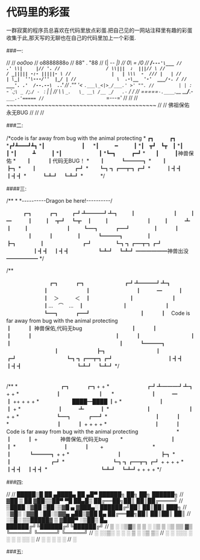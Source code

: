 代码里的彩蛋
========

一群寂寞的程序员总喜欢在代码里放点彩蛋.把自己见的一网站注释里有趣的彩蛋收集于此,那天写的无聊也在自己的代码里加上一个彩蛋.

###一:

//
//                       _oo0oo_
//                      o8888888o
//                      88" . "88
//                      (| -_- |)
//                      0\  =  /0
//                    ___/`---'\___
//                  .' \\|     |// '.
//                 / \\|||  :  |||// \
//                / _||||| -:- |||||- \
//               |   | \\\  -  /// |   |
//               | \_|  ''\---/''  |_/ |
//               \  .-\__  '-'  ___/-. /
//             ___'. .'  /--.--\  `. .'___
//          ."" '<  `.___\_<|>_/___.' >' "".
//         | | :  `- \`.;`\ _ /`;.`/ - ` : | |
//         \  \ `_.   \_ __\ /__ _/   .-` /  /
//     =====`-.____`.___ \_____/___.-`___.-'=====
//                       `=---='
//
//
//     ~~~~~~~~~~~~~~~~~~~~~~~~~~~~~~~~~~~~~~~~~~~
//
//               佛祖保佑         永无BUG
//
//
//

###二:

/*code is far away from bug with the animal protecting
    *  ┏┓　　　┏┓
    *┏┛┻━━━┛┻┓
    *┃　　　　　　　┃ 　
    *┃　　　━　　　┃
    *┃　┳┛　┗┳　┃
    *┃　　　　　　　┃
    *┃　　　┻　　　┃
    *┃　　　　　　　┃
    *┗━┓　　　┏━┛
    *　　┃　　　┃神兽保佑
    *　　┃　　　┃代码无BUG！
    *　　┃　　　┗━━━┓
    *　　┃　　　　　　　┣┓
    *　　┃　　　　　　　┏┛
    *　　┗┓┓┏━┳┓┏┛
    *　　　┃┫┫　┃┫┫
    *　　　┗┻┛　┗┻┛ 
    *　　　
    */
    
    
    
####三:

/**
*
*----------Dragon be here!----------/

　　　┏┓　　　┏┓
　　┏┛┻━━━┛┻┓
　　┃　　　　　　　┃
　　┃　　　━　　　┃
　　┃　┳┛　┗┳　┃
　　┃　　　　　　　┃
　　┃　　　┻　　　┃
　　┃　　　　　　　┃
　　┗━┓　　　┏━┛
　　　　┃　　　┃
　　　　┃　　　┃
　　　　┃　　　┗━━━┓
　　　　┃　　　　　　　┣┓
　　　　┃　　　　　　　┏┛
　　　　┗┓┓┏━┳┓┏┛
　　　　　┃┫┫　┃┫┫
　　　　　┗┻┛　┗┻┛
━━━━━━神兽出没━━━━━━ */


/**

　　　　　　　　┏┓　　　┏┓
　　　　　　　┏┛┻━━━┛┻┓
　　　　　　　┃　　　　　　　┃ 　
　　　　　　　┃　　　━　　　┃
　　　　　　　┃　＞　　　＜　┃
　　　　　　　┃　　　　　　　┃
　　　　　　　┃...　⌒　...　┃
　　　　　　　┃　　　　　　　┃
　　　　　　　┗━┓　　　┏━┛
　　　　　　　　　┃　　　┃　Code is far away from bug with the animal protecting　　　　　　　　　　
　　　　　　　　　┃　　　┃ 神兽保佑,代码无bug
　　　　　　　　　┃　　　┃　　　　　　　　　　　
　　　　　　　　　┃　　　┃ 　　　　　　
　　　　　　　　　┃　　　┃
　　　　　　　　　┃　　　┃　　　　　　　　　　　
　　　　　　　　　┃　　　┗━━━┓
　　　　　　　　　┃　　　　　　　┣┓
　　　　　　　　　┃　　　　　　　┏┛
　　　　　　　　　┗┓┓┏━┳┓┏┛
　　　　　　　　　　┃┫┫　┃┫┫
　　　　　　　　　　┗┻┛　┗┻┛ */
　　　　　　　　　　
　　　　　　　　　　


/**
*　　　　　　　　┏┓　　　┏┓+ +
*　　　　　　　┏┛┻━━━┛┻┓ + +
*　　　　　　　┃　　　　　　　┃ 　
*　　　　　　　┃　　　━　　　┃ ++ + + +
*　　　　　　 ████━████ ┃+
*　　　　　　　┃　　　　　　　┃ +
*　　　　　　　┃　　　┻　　　┃
*　　　　　　　┃　　　　　　　┃ + +
*　　　　　　　┗━┓　　　┏━┛
*　　　　　　　　　┃　　　┃　　　　　　　　　　　
*　　　　　　　　　┃　　　┃ + + + +
*　　　　　　　　　┃　　　┃　　　　Code is far away from bug with the animal protecting　　　　　　　
*　　　　　　　　　┃　　　┃ + 　　　　神兽保佑,代码无bug　　
*　　　　　　　　　┃　　　┃
*　　　　　　　　　┃　　　┃　　+　　　　　　　　　
*　　　　　　　　　┃　 　　┗━━━┓ + +
*　　　　　　　　　┃ 　　　　　　　┣┓
*　　　　　　　　　┃ 　　　　　　　┏┛
*　　　　　　　　　┗┓┓┏━┳┓┏┛ + + + +
*　　　　　　　　　　┃┫┫　┃┫┫
*　　　　　　　　　　┗┻┛　┗┻┛+ + + +
*/


###四:

//
//   █████▒█    ██  ▄████▄   ██ ▄█▀       ██████╗ ██╗   ██╗ ██████╗
// ▓██   ▒ ██  ▓██▒▒██▀ ▀█   ██▄█▒        ██╔══██╗██║   ██║██╔════╝
// ▒████ ░▓██  ▒██░▒▓█    ▄ ▓███▄░        ██████╔╝██║   ██║██║  ███╗
// ░▓█▒  ░▓▓█  ░██░▒▓▓▄ ▄██▒▓██ █▄        ██╔══██╗██║   ██║██║   ██║
// ░▒█░   ▒▒█████▓ ▒ ▓███▀ ░▒██▒ █▄       ██████╔╝╚██████╔╝╚██████╔╝
//  ▒ ░   ░▒▓▒ ▒ ▒ ░ ░▒ ▒  ░▒ ▒▒ ▓▒       ╚═════╝  ╚═════╝  ╚═════╝
//  ░     ░░▒░ ░ ░   ░  ▒   ░ ░▒ ▒░
//  ░ ░    ░░░ ░ ░ ░        ░ ░░ ░
//           ░     ░ ░      ░  ░
//                 ░


###五: 

<!-- 

                              _.._        ,------------.
                           ,'      `.    (I want you! )
                          /  __) __` \    `-,----------'
                         (  (`-`(-')  ) _.-'
                         /)  \  = /  (
                        /'    |--' .  \
                       (  ,---|  `-.)__`
                        )(  `-.,--'   _`-.
                       '/,'          (  Uu",
                        (_       ,    `/,-' )
                        `.__,  : `-'/  /`--'
                          |     `--'  |
                          `   `-._   /
                           \        (
                           /\ .      \.  
                          / |` \     ,-\
                         /  \| .)   /   \
                        ( ,'|\    ,'     :
                        | \,`.`--"/      }
                        `,'    \  |,'    /
                       / "-._   `-/      |
                       "-.   "-.,'|     ;
                      /        _/["---'""]
                     :        /  |"-     '
                     '           |      /
                                 `      |

-->
